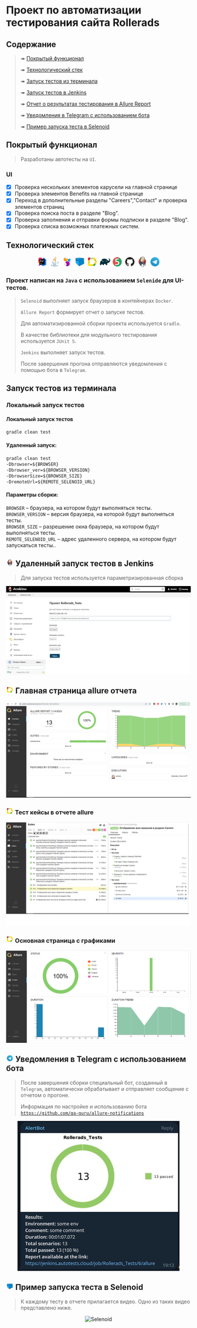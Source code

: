 # Проект по автоматизации тестирования сайта Rollerads

## 	Содержание

> ➠ [Покрытый функционал](#покрытый-функционал)
>
> ➠ [Технологический стек](#технологический-стек)
>
> ➠ [Запуск тестов из терминала](#запуск-тестов-из-терминала)
>
> ➠ [Запуск тестов в Jenkins](#-удаленный-запуск-тестов-в-Jenkins)
>
> ➠ [Отчет о результатах тестирования в Allure Report](#-главная-страница-allure-отчета)
>
> ➠ [Уведомления в Telegram с использованием бота](#-уведомления-в-telegram-с-использованием-бота)
>
> ➠ [Пример запуска теста в Selenoid](#-пример-запуска-теста-в-selenoid)

##  Покрытый функционал
> Разработаны автотесты на <code>UI</code>.
### UI

- [x] Проверка нескольких элементов карусели на главной странице
- [x] Проверка элементов Benefits на главной странице
- [x] Переход в дополнительные разделы "Careers","Contact" и проверка элементов страниц
- [x] Проверка поиска поста в разделе "Blog".
- [x] Проверка заполнения и отправки формы подписки в разделе "Blog".
- [x] Проверка списка возможных платежных систем.
## Технологический стек

<p align="center">
<img width="6%" title="IntelliJ IDEA" src="readme_attach/design/Intelij_IDEA.svg">
<img width="6%" title="Java" src="readme_attach/design/Java.svg">
<img width="6%" title="Selenide" src="readme_attach/design/Selenide.svg">
<img width="6%" title="Selenoid" src="readme_attach/design/Selenoid.svg">
<img width="6%" title="Allure Report" src="readme_attach/design/Allure_Report.svg">
<img width="6%" title="Gradle" src="readme_attach/design/Gradle.svg">
<img width="6%" title="JUnit5" src="readme_attach/design/JUnit5.svg">
<img width="6%" title="GitHub" src="readme_attach/design/GitHub.svg">
<img width="6%" title="Jenkins" src="readme_attach/design/Jenkins.svg">
<img width="6%" title="Telegram" src="readme_attach/design/Telegram.svg">
</p>

### Проект написан на <code>Java</code> с использованием <code>Selenide</code> для UI-тестов.
>
> <code>Selenoid</code> выполняет запуск браузеров в контейнерах <code>Docker</code>.
>
> <code>Allure Report</code> формирует отчет о запуске тестов.
>
> Для автоматизированной сборки проекта используется <code>Gradle</code>.
>
> В качестве библиотеки для модульного тестирования используется <code>JUnit 5</code>.
>
> <code>Jenkins</code> выполняет запуск тестов.
>
> После завершения прогона отправляются уведомления с помощью бота в <code>Telegram</code>.
## Запуск тестов из терминала

### Локальный запуск тестов

#### Локальный запуск тестов

```
gradle clean test 
```
#### Удаленный запуск:
```
gradle clean test
-Dbrowser=${BROWSER}
-Dbrowser_ver=${BROWSER_VERSION}
-DbrowserSize=${BROWSER_SIZE}
-DremoteUrl=${REMOTE_SELENOID_URL}
```
#### Параметры сборки:
<code>BROWSER</code> – браузера, на котором будут выполняться тесты. </br>
<code>BROWSER_VERSION</code> – версия браузера, на которой будут выполняться тесты. </br>
<code>BROWSER_SIZE</code> – разрешение окна браузера, на котором будут выполняться тесты. </br>
<code>REMOTE_SELENOID_URL</code> – адрес удаленного сервера, на котором будут запускаться тесты.. </br>
## <img width="4%" title="Jenkins" src="readme_attach/Jenkins.svg"> Удаленный запуск тестов в Jenkins

> Для запуска тестов используется параметризированная сборка
<p align="center">
<img title="Jenkins" src="readme_attach/settings.png">
</p>

## <img width="4%" title="Allure_Report" src="readme_attach/Allure_Report.svg"> Главная страница allure отчета

<p align="center">
<img title="Allure_main" src="readme_attach/allure.png">
</p>

### <img width="4%" title="Allure_Report" src="readme_attach/Allure_Report.svg"> Тест кейсы в отчете allure

<p align="center">
<img title="Allure_suits" src="readme_attach/allure_suits.png">
</p>

### <img width="4%" title="Allure_Report" src="readme_attach/Allure_Report.svg"> Основная страница с графиками

<p align="center">
<img title="Allure_dashboard" src="readme_attach/Graphs.png">
</p>

## <img width="4%" title="Telegram" src="readme_attach/Telegram.svg"> Уведомления в Telegram с использованием бота

> После завершения сборки специальный бот, созданный в <code>Telegram</code>, автоматически обрабатывает и отправляет сообщение с отчетом о прогоне.
>
> Информация по настройке и использованию бота <code>https://github.com/qa-guru/allure-notifications</code>

<p align="center">
<img title="Telegram_notifications" src="readme_attach/telegram_allure.png">
</p>

## <img width="4%" title="Selenoid" src="readme_attach/Selenoid.svg"> Пример запуска теста в Selenoid

> К каждому тесту в отчете прилагается видео. Одно из таких видео представлено ниже.

<p align="center">
<img title="Selenoid" src="readme_attach/selenoid.gif">
</p>